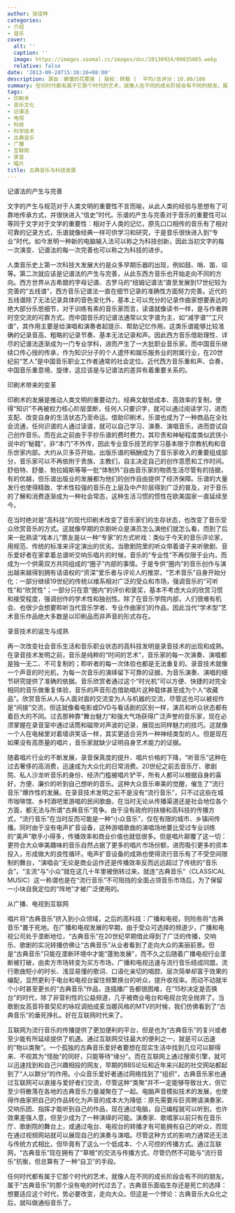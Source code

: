 ```yaml
---
author: 张佳林
categories:
- 介绍
- 音乐
cover:
  alt: ''
  caption: ''
  image: https://images.soomal.cc/images/doc/20130924/00035865.webp
  relative: false
date: '2013-09-24T15:38:26+08:00'
description: 源自：蝉雏的花雾居 | 版权：转载 |  平均/总评分：10.00/100
summary: 任何时代都有属于它那个时代的艺术，就像人在不同的成长阶段会有不同的朋友。属于“古典音乐”的那个没有电的时代过去了，古典音乐面临生存还是死亡的选择：想要适应这个时代，势必要改变，走向大众。但这是一个悖论：古典音乐大众化之后，就叫做通俗音乐了。
tags:
- 印刷术
- 音乐文化
- 记谱法
- 电视
- 科技
- 科学技术
- 古典音乐
- 广播
- 互联网
- 录音
- 唱片
title: 古典音乐与科技发展
---
```


记谱法的产生与完善

文字的产生与规范对于人类文明的重要性不言而喻，从此人类的经验与思想有了可靠地传承方式，并很快进入“信史”时代。乐谱的产生与完善对于音乐的重要性可以等同于文字对于文学的重要性：相对于人类的记忆，原先口口相传的音乐有了相对可靠的记录方式，乐谱就像经典一样可供学习和研究，于是音乐很快进入到“专业”时代。如今发明一种新的电脑输入法可以称之为科技创新，因此当初文字的每一次演变、记谱法的每一次完善也可以称之为科技的进步。

人类音乐史上第一次科技大发展大约是众多早期乐器的出现，例如鼓、哨、笛、埙等。第二次就应该是记谱法的产生与完善，从此东西方音乐也开始走向不同的方向。西方世界从古希腊的字母记谱、古罗马的“纽姆记谱法”直至发展到17世纪较为完善的“五线谱”，西方音乐记谱法一直在细节记录的准确性方面努力完善。近代的五线谱除了无法记录具体的音色变化外，基本上可以充分的记录作曲家想要表达的绝大部分乐思细节，对于训练有素的音乐家而言，读谱就像读书一样，是与作者跨时空交流的可靠方式。而中国音乐的记谱法通常以文字谱为主，如“减字谱”“工尺谱”，其作用主要是给演唱和演奏者起提示、帮助记忆作用。这类乐谱能够比较准确的记录音高、粗略的记录节奏、基本无法记录和声。因此西方音乐借助理性、详尽的记谱法逐渐成为一门专业学科，进而产生了一大批职业音乐家。而中国音乐继续口传心授的传承，作为知识分子的个人遣怀和娱乐服务业的附属行业，在20世纪前“艺人”是中国音乐职业工作者通常的社会定位。近代西方音乐重和声、合奏，中国音乐重意境、旋律，这应该是与记谱法的差异有着重要关系的。

印刷术带来的变革

印刷术的发展是推动人类文明的重要动力。经典文献低成本、高效率的复制，使得“知识”不再被权力核心阶层垄断，任何人只要识字，就可以通过阅读学习，进而支配、改变自身的生活状态乃至命运。借助印刷术，乐谱也成为了一种商品在全社会流通，任何识谱的人通过读谱，就可以自己学习、演奏、演唱音乐，进而尝试自己创作音乐。而在此之前由于手抄乐谱的费时费力，其珍贵和神秘程度类似武侠小说中的“秘籍”，非“本门”不外传，因此专业音乐技艺的学习基本限于宗教机构和音乐世家内部。大约从贝多芬开始，出版乐谱的稿酬成为了音乐家收入的重要组成部分，音乐家可以不再依附于贵族、主教们，自主决定自己的创作意愿和工作时间。舒伯特、舒曼、勃拉姆斯等等一批“体制外”自由音乐家的物质生活尽管有的拮据，有的优越，但乐谱出版业的发展都为他们的创作自由提供了经济保障。乐谱的大量发行也使得精致、学术性较强的音乐在上层及中产阶层得到广泛的普及，对于音乐的了解和消费逐渐成为一种社会常态，这种生活习惯的惯性在欧美国家一直延续至今。

在当时绝对是“高科技”的现代印刷术改变了音乐家们的生存状态，也改变了音乐受众欣赏音乐的方式。这就像早期的京剧听众是演员怎么演他们就怎么看，而到了后来一批熟读“戏本儿”票友是以一种“专家”的方式听戏：类似于今天的音乐评论家，用规范、传统的标准来评定演出的优劣。当歌剧院里的听众带着谱子来听歌剧、音乐爱好者在家拿着总谱听交响乐唱片的时候，音乐的“专业性”不再仅限于业内，而成为一个供需双方共同组成的“圈子”内部的事情。于是专供“圈内”的音乐创作与演出越来越得到拥有话语权的“资深”爱乐者与评论人的推崇，“艺术音乐”自身开始分化：一部分继续19世纪的传统以维系相对广泛的受众和市场，强调音乐的“可听性”和“欣赏性”；一部分只在意“圈内”的评价和褒奖，基本不考虑大众的欣赏习惯和接受程度，强调创作的学术性和独创性。除了在音乐学院内部，人们很难有机会、也很少会想要聆听当代音乐学者、专业作曲家们的作品，因此当代“学术型”艺术音乐作品绝大多数是以印刷品而非声音的形式存在。

录音技术的诞生与成熟

再一次改变社会音乐生活和音乐职业状态的高科技发明是录音技术的出现和成熟。在录音技术发明之前，音乐是纯粹的“时间的艺术”，音乐家的每一次演奏、演唱都是独一无二、不可复制的；聆听者的每一次体验也都是无法重复的。录音技术就像一个声音的时光机，为每一次音乐的演绎留下可靠的证据，为音乐演奏、演唱的细节研究提供了准确的依据。音乐欣赏者通过这个“时光机”可以方便、快捷的对完全相同的音乐做重复体验，音乐的声音形态借助唱片这种载体甚至成为个人“收藏品”。欣赏音乐从人与人面对面的交流变为人与机器的交流，尽管这也可以被视作是“间接”交流，但这就像看电影或DVD与看话剧的区别一样，演员和听众状态都有着巨大的不同。过去那种靠“舞台魅力”和强大气场获得广泛声誉的音乐家，现在必须掌握在录音室中通过话筒和磁带对声波的记录，展现出同样魅力的技巧。这就像一个人在电梯里对着墙讲笑话一样，其实更适合另外一种神经类型的人。但是现在如果没有高质量的唱片，音乐家就缺少证明自身艺术能力的证据。

随着唱片行业的不断发展，录音保真度的提升、唱片价格的下降，“听音乐”这种在过去奢侈的高消费，迅速成为大众化的日常消费。20世纪之前去音乐厅、歌剧院、私人沙龙听音乐的身份、经济门槛被唱片铲平，所有人都可以根据自身的喜好，方便、廉价的听到自己想听的音乐。这种大众音乐审美的觉醒，催生了“流行音乐”爆炸性的发展。在录音技术发明之前不是没有“流行音乐”，只不过这些在城市咖啡馆、乡村酒吧里游唱的民间歌曲，在当时无论从传播渠道还是社会地位各个方面，都无法与所谓“古典音乐”竞争。由于没有政府的扶植和高科技的传播方式，“流行音乐”在当时反而可能是一种“小众音乐”，仅在有限的城市、乡镇间传播。同时由于没有电声扩音设备，这种游唱歌曲的演唱场地要比受过专业训练的“美声”歌手小得多，传播效率和商业价值也就低很多。但是唱片颠覆了这一切：更符合大众审美趣味的音乐自然占据了更多的唱片市场份额，进而吸引更多的资本投入，形成做大的良性循环。电声扩音设备的成熟也使得流行音乐有了不受空间限制的舞台，“演唱会”无论是商业运作还是传播效率反而远远超过了传统的“音乐会”。“主流”与“小众”就在这几十年里被倒转过来，就连”古典音乐”（CLASSICAL MUSIC）这一称谓也是在“流行音乐”不可阻挡的全面占领音乐市场后，为了保留一小块自我定位的“阵地”才被广泛使用的。

从广播、电视到互联网

唱片将“古典音乐”挤入到小众领域，之后的高科技：广播和电视，则险些将“古典音乐”置于死地。在广播和电视发展的早期，由于受众可选择的频道少，广播和电视公司处于垄断地位，“古典音乐”在20世纪早期借此得到了广泛的传播，交响乐、歌剧的实况转播仿佛让“古典音乐”从业者看到了走向大众的美丽前景。但是“古典音乐”只能在垄断环境中才能“蓬勃发展”，而不久之后随着广播电视行业垄断被打破，由卖方市场转变为买方市场，广播和电视迅速与流行音乐结成同盟。流行歌曲短小的时长、浅显易懂的歌词、口语化亲切的唱腔、层次简单却富于效果的编配，显然更利于电台和电视台留住频繁换台的听众，提升收视率。而动不动就半个小时甚至更长的“古典音乐”作品，连插播广告都很困难，在“15秒决定是否换台”的时代，除了非营利性的公益频道，几乎被商业电台和电视台完全抛弃了。当歌剧女高音将普契尼的咏叹调拍成麦当娜风格的MTV的时候，我们仿佛看到了“古典音乐”的垂死挣扎。好在互联网时代来了。

互联网为流行音乐的传播提供了更加便利的平台，但是也为“古典音乐”的复兴或者至少能有所延续提供了机遇。通过互联网交往最大的便利之一，就是可以迅速的“物以类聚”。一个孤独的古典音乐爱好者要想在现实生活中找到几位可以聊得来、不视其为“怪胎”的同好，只能等待“缘分”。而在互联网上通过搜索引擎，就可以迅速找到和自己兴趣相投的网友，早期的BBS论坛和近年来兴起的社交网站都起到了“人以群分”的作用。小众音乐爱好者通过网络找到了“组织”，古典音乐家也通过互联网可以直接与爱好者们交流，尽管这种“类聚”并不一定能够导致壮大，但它至少将散落在各地的古典音乐力量凝聚在了一起。电脑声音模拟技术的发展，也使得作曲家把自己的作品转化为声音的成本大为降低：原先需要斥巨资聘请演奏家、交响乐团、指挥才能听到自己的作品，现在通过电脑，自己编程就可以听到，也许效果差强人意，但至少成为了一种演绎的可能。演奏家、歌唱家以前只有在音乐厅、歌剧院的舞台上，或通过电台、电视台的转播才有可能拥有自己的听众，而现在通过视频网站就可以展现自己的演奏与演唱。尽管这种方式的影响力通常还无法与传统方式相比，但毕竟有了这么一个低成本、个人可控的传播方式。通过互联网，“古典音乐”现在拥有了“草根”的交流与传播方式，尽管仍然不可能与“流行音乐”抗衡，但总算有了一种“自卫”的手段。

任何时代都有属于它那个时代的艺术，就像人在不同的成长阶段会有不同的朋友。属于“古典音乐”的那个没有电的时代过去了，古典音乐面临生存还是死亡的选择：想要适应这个时代，势必要改变，走向大众。但这是一个悖论：古典音乐大众化之后，就叫做通俗音乐了。